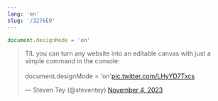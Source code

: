 ```yaml
---
lang: 'en'
slug: '/3276E9'
---
```


```js
document.designMode = 'on'
```

<blockquote class="twitter-tweet">

TIL you can turn any website into an editable canvas with just a simple command in the console:<br/><br/>document.designMode = &#39;on&#39;<a href="https://t.co/LHyYD7Txcs">pic.twitter.com/LHyYD7Txcs</a>

&mdash; Steven Tey (@steventey) <a href="https://twitter.com/steventey/status/1720932891616756119?ref_src=twsrc%5Etfw">November 4, 2023</a>

</blockquote>

